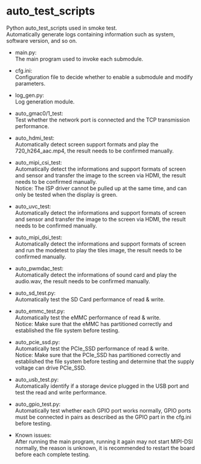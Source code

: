 # auto_test_scripts

Python auto_test_scripts used in smoke test.  
Automatically generate logs containing information such as system, software version, and so on.

* main.py:  
The main program used to invoke each submodule.

* cfg.ini:  
Configuration file to decide whether to enable a submodule and modify parameters.

* log_gen.py:  
Log generation module.

* auto_gmac0/1_test:  
Test whether the network port is connected and the TCP transmission performance.

* auto_hdmi_test:  
Automatically detect screen support formats and play the 720_h264_aac.mp4, the result needs to be confirmed manually.

* auto_mipi_csi_test:  
Automatically detect the informations and support formats of screen and sensor and transfer the image to the screen via HDMI, the result needs to be confirmed manually.  
Notice: The ISP driver cannot be pulled up at the same time, and can only be tested when the display is green.

* auto_uvc_test:  
Automatically detect the informations and support formats of screen and sensor and transfer the image to the screen via HDMI, the result needs to be confirmed manually.  

* auto_mipi_dsi_test:  
Automatically detect the informations and support formats of screen and run the modetest to play the tiles image, the result needs to be confirmed manually.

* auto_pwmdac_test:  
Automatically detect the informations of sound card and play the audio.wav, the result needs to be confirmed manually.

* auto_sd_test.py:  
Automatically test the SD Card performance of read & write.

* auto_emmc_test.py:  
Automatically test the eMMC performance of read & write.  
Notice: Make sure that the eMMC has partitioned correctly and established the file system before testing.

* auto_pcie_ssd.py:  
Automatically test the PCIe_SSD performance of read & write.  
Notice: Make sure that the PCIe_SSD has partitioned correctly and established the file system before testing and determine that the supply voltage can drive PCIe_SSD.

* auto_usb_test.py:  
Automatically identify if a storage device plugged in the USB port and test the read and write performance.

* auto_gpio_test.py:  
Automatically test whether each GPIO port works normally, GPIO ports must be connected in pairs as described as the GPIO part in the cfg.ini before testing.

* Known issues:  
After running the main program, running it again may not start MIPI-DSI normally, the reason is unknown, it is recommended to restart the board before each complete testing.
